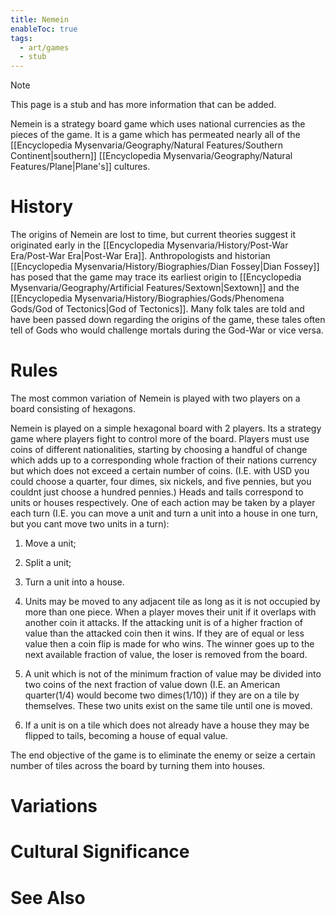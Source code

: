 ```yaml
---
title: Nemein
enableToc: true
tags:
  - art/games
  - stub
---
```


> [!note]
> This page is a stub and has more information that can be added.

Nemein is a strategy board game which uses national currencies as the pieces of the game. It is a game which has permeated nearly all of the [[Encyclopedia Mysenvaria/Geography/Natural Features/Southern Continent|southern]] [[Encyclopedia Mysenvaria/Geography/Natural Features/Plane|Plane's]] cultures.
# History
The origins of Nemein are lost to time, but current theories suggest it originated early in the [[Encyclopedia Mysenvaria/History/Post-War Era/Post-War Era|Post-War Era]]. Anthropologists and historian [[Encyclopedia Mysenvaria/History/Biographies/Dian Fossey|Dian Fossey]] has posed that the game may trace its earliest origin to [[Encyclopedia Mysenvaria/Geography/Artificial Features/Sextown|Sextown]] and the [[Encyclopedia Mysenvaria/History/Biographies/Gods/Phenomena Gods/God of Tectonics|God of Tectonics]]. Many folk tales are told and have been passed down regarding the origins of the game, these tales often tell of Gods who would challenge mortals during the God-War or vice versa.


# Rules
The most common variation of Nemein is played with two players on a board consisting of hexagons.

Nemein is played on a simple hexagonal board with 2 players. Its a strategy game where players fight to control more of the board. Players must use coins of different nationalities, starting by choosing a handful of change which adds up to a corresponding whole fraction of their nations currency but which does not exceed a certain number of coins. (I.E. with USD you could choose a quarter, four dimes, six nickels, and five pennies, but you couldnt just choose a hundred pennies.)
  Heads and tails correspond to units or houses respectively. One of each action may be taken by a player each turn (I.E. you can move a unit and turn a unit into a house in one turn, but you cant move two units in a turn):
1. Move a unit;
2. Split a unit;
3. Turn a unit into a house.

1. Units may be moved to any adjacent tile as long as it is not occupied by more than one piece. When a player moves their unit if it overlaps with another coin it attacks. If the attacking unit is of a higher fraction of value than the attacked coin then it wins. If they are of equal or less value then a coin flip is made for who wins. The winner goes up to the next available fraction of value, the loser is removed from the board.

2. A unit which is not of the minimum fraction of value may be divided into two coins of the next fraction of value down (I.E. an American quarter(1/4) would become two dimes(1/10)) if they are on a tile by themselves. These two units exist on the same tile until one is moved.

3. If a unit is on a tile which does not already have a house they may be flipped to tails, becoming a house of equal value.

The end objective of the game is to eliminate the enemy or seize a certain number of tiles across the board by turning them into houses.
# Variations

# Cultural Significance

# See Also
